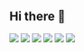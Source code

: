 ## Hi there 👋

<!--
**Antik1994/Antik1994** is a ✨ _special_ ✨ repository because its `README.md` (this file) appears on your GitHub profile.

Here are some ideas to get you started:

![](https://komarev.com/ghpvc/?username=Antik1994)
![](https://komarev.com/ghpvc/?username=your-github-username&color=blueviolet)
![](https://komarev.com/ghpvc/?username=your-github-username&style=for-the-badge)
![](https://komarev.com/ghpvc/?username=your-github-username&label=PROFILE+VIEWS)
![](https://komarev.com/ghpvc/?username=your-github-username&base=203)
![](https://komarev.com/ghpvc/?username=your-github-username&abbreviated=true)




- 🔭 I’m currently working on 
- 🌱 I’m currently learning Python Machine Learning, R programming
- 💬 Ask me about ...
- 📫 How to reach me: ...
- 😄 Pronouns: ...
- ⚡ Fun fact: ...

-->



![](https://komarev.com/ghpvc/?username=Antik1994)
![](https://komarev.com/ghpvc/?username=Antik1994&color=blueviolet)
![](https://komarev.com/ghpvc/?username=Antik1994&style=for-the-badge)
![](https://komarev.com/ghpvc/?username=Antik1994&label=PROFILE+VIEWS)
![](https://komarev.com/ghpvc/?username=Antik1994&base=203)
![](https://komarev.com/ghpvc/?username=Antik1994&abbreviated=true)
